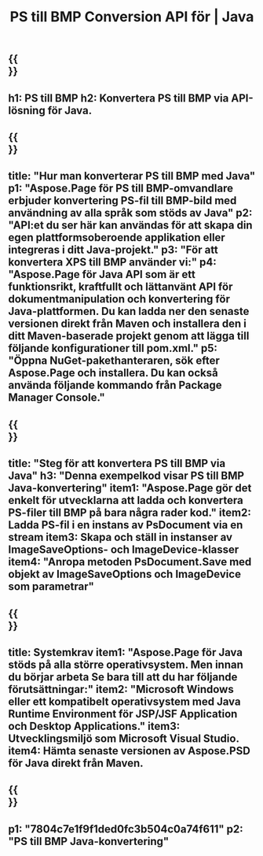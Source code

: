 ﻿---
translation: true
template: /_templates/_conversion-child-java.md
title: PS till BMP Conversion API för | Java
url: /java/conversion/ps-to-bmp/
description: Exempel på Java-konverteringskod för PS-format till BMP-fil. Använd den här exempelkoden för att konvertera PS till BMP inom alla Java-baserade webb- eller skrivbordsapplikationer.
informat: PS
outformat: BMP
otherformats: XPS EPS
---

{{<section banner>}}
---
h1: PS till BMP
h2: Konvertera PS till BMP via API-lösning för Java.
---

{{<section overview>}}
---
title: "Hur man konverterar PS till BMP med Java"
p1: "Aspose.Page för PS till BMP-omvandlare erbjuder konvertering PS-fil till BMP-bild med användning av alla språk som stöds av Java"
p2: "API:et du ser här kan användas för att skapa din egen plattformsoberoende applikation eller integreras i ditt Java-projekt."
p3: "För att konvertera XPS till BMP använder vi:"
p4: "Aspose.Page för Java API som är ett funktionsrikt, kraftfullt och lättanvänt API för dokumentmanipulation och konvertering för Java-plattformen. Du kan ladda ner den senaste versionen direkt från Maven och installera den i ditt Maven-baserade projekt genom att lägga till följande konfigurationer till pom.xml."
p5: "Öppna NuGet-pakethanteraren, sök efter Aspose.Page och installera. Du kan också använda följande kommando från Package Manager Console."
---

{{<section feature1>}}
---
title: "Steg för att konvertera PS till BMP via Java"
h3: "Denna exempelkod visar PS till BMP Java-konvertering"
item1: "Aspose.Page gör det enkelt för utvecklarna att ladda och konvertera PS-filer till BMP på bara några rader kod."
item2: Ladda PS-fil i en instans av PsDocument via en stream
item3: Skapa och ställ in instanser av ImageSaveOptions- och ImageDevice-klasser
item4: "Anropa metoden PsDocument.Save med objekt av ImageSaveOptions och ImageDevice som parametrar"
---

{{<section feature2>}}
---
title: Systemkrav
item1: "Aspose.Page för Java stöds på alla större operativsystem. Men innan du börjar arbeta Se bara till att du har följande förutsättningar:"
item2: "Microsoft Windows eller ett kompatibelt operativsystem med Java Runtime Environment för JSP/JSF Application och Desktop Applications."
item3: Utvecklingsmiljö som Microsoft Visual Studio.
item4: Hämta senaste versionen av Aspose.PSD för Java direkt från Maven.
---

{{<section gist>}}
---
p1: "7804c7e1f9f1ded0fc3b504c0a74f611"
p2: "PS till BMP Java-konvertering"
---
